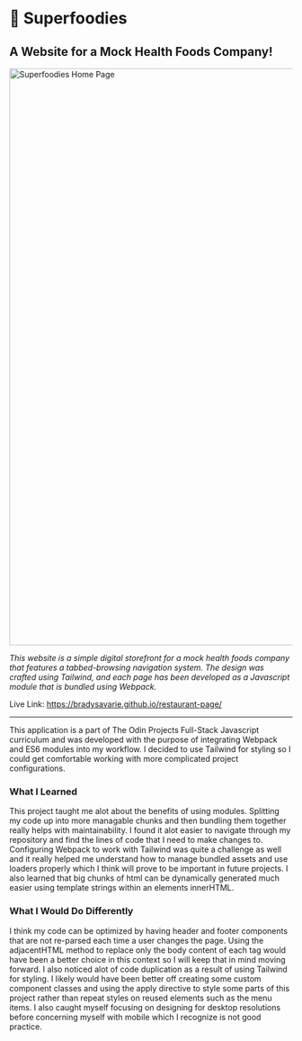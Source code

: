 <h1>💪 Superfoodies</h1>

<h2>A Website for a Mock Health Foods Company!</h2>

<img width="1025" alt="Superfoodies Home Page" src="https://user-images.githubusercontent.com/106128212/222635861-94b2f1fb-e76f-4671-9261-4829afe8b365.png">

<i>This website is a simple digital storefront for a mock health foods company that features a tabbed-browsing navigation system. The design was crafted using Tailwind, and each page has been developed as a Javascript module that is bundled using Webpack.</i>

Live Link: https://bradysavarie.github.io/restaurant-page/

<hr>

This application is a part of The Odin Projects Full-Stack Javascript curriculum and was developed with the purpose of integrating Webpack and ES6 modules into my workflow. I decided to use Tailwind for styling so I could get comfortable working with more complicated project configurations.

<h3>What I Learned</h3>

This project taught me alot about the benefits of using modules. Splitting my code up into more managable chunks and then bundling them together really helps with maintainability. I found it alot easier to navigate through my repository and find the lines of code that I need to make changes to. Configuring Webpack to work with Tailwind was quite a challenge as well and it really helped me understand how to manage bundled assets and use loaders properly which I think will prove to be important in future projects. I also learned that big chunks of html can be dynamically generated much easier using template strings within an elements innerHTML.

<h3>What I Would Do Differently</h3>

I think my code can be optimized by having header and footer components that are not re-parsed each time a user changes the page. Using the adjacentHTML method to replace only the body content of each tag would have been a better choice in this context so I will keep that in mind moving forward. I also noticed alot of code duplication as a result of using Tailwind for styling. I likely would have been better off creating some custom component classes and using the apply directive to style some parts of this project rather than repeat styles on reused elements such as the menu items. I also caught myself focusing on designing for desktop resolutions before concerning myself with mobile which I recognize is not good practice.
